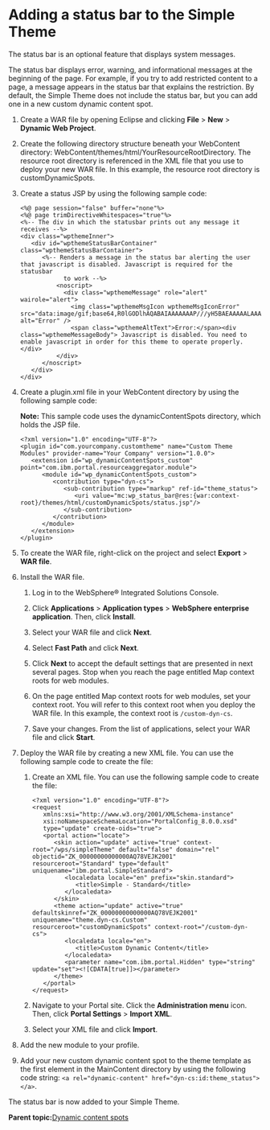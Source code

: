 # Adding a status bar to the Simple Theme 

The status bar is an optional feature that displays system messages.

The status bar displays error, warning, and informational messages at the beginning of the page. For example, if you try to add restricted content to a page, a message appears in the status bar that explains the restriction. By default, the Simple Theme does not include the status bar, but you can add one in a new custom dynamic content spot.

1.  Create a WAR file by opening Eclipse and clicking **File** \> **New** \> **Dynamic Web Project**.

2.  Create the following directory structure beneath your WebContent directory: WebContent/themes/html/YourResourceRootDirectory. The resource root directory is referenced in the XML file that you use to deploy your new WAR file. In this example, the resource root directory is customDynamicSpots.

3.  Create a status JSP by using the following sample code:

    ```
    <%@ page session="false" buffer="none"%>
    <%@ page trimDirectiveWhitespaces="true"%>
    <%-- The div in which the statusbar prints out any message it receives --%>
    <div class="wpthemeInner">
       <div id="wpthemeStatusBarContainer" class="wpthemeStatusBarContainer">
          <%-- Renders a message in the status bar alerting the user that javascript is disabled. Javascript is required for the statusbar
                to work --%>
              <noscript>
                <div class="wpthemeMessage" role="alert" wairole="alert">
                  <img class="wpthemeMsgIcon wpthemeMsgIconError"
    src="data:image/gif;base64,R0lGODlhAQABAIAAAAAAAP///yH5BAEAAAAALAAAAAABAAEAAAIBRAA7" alt="Error" />
                  <span class="wpthemeAltText">Error:</span><div class="wpthemeMessageBody"> Javascript is disabled. You need to enable javascript in order for this theme to operate properly.</div>
              </div>
          </noscript>
       </div>
    </div>
    ```

4.  Create a plugin.xml file in your WebContent directory by using the following sample code:

    **Note:** This sample code uses the dynamicContentSpots directory, which holds the JSP file.

    ```
    <?xml version="1.0" encoding="UTF-8"?>
    <plugin id="com.yourcompany.customtheme" name="Custom Theme Modules" provider-name="Your Company" version="1.0.0">
       <extension id="wp_dynamicContentSpots_custom"
    point="com.ibm.portal.resourceaggregator.module">
          <module id="wp_dynamicContentSpots_custom">
             <contribution type="dyn-cs">
                <sub-contribution type="markup" ref-id="theme_status">
                   <uri value="mc:wp_status_bar@res:{war:context-
    root}/themes/html/customDynamicSpots/status.jsp"/>
                </sub-contribution>
             </contribution>
          </module>
       </extension>
    </plugin>
    ```

5.  To create the WAR file, right-click on the project and select **Export** \> **WAR file**.

6.  Install the WAR file.

    1.  Log in to the WebSphere® Integrated Solutions Console.

    2.  Click **Applications** \> **Application types** \> **WebSphere enterprise application**. Then, click **Install**.

    3.  Select your WAR file and click **Next**.

    4.  Select **Fast Path** and click **Next**.

    5.  Click **Next** to accept the default settings that are presented in next several pages. Stop when you reach the page entitled Map context roots for web modules.

    6.  On the page entitled Map context roots for web modules, set your context root. You will refer to this context root when you deploy the WAR file. In this example, the context root is `/custom-dyn-cs`.

    7.  Save your changes. From the list of applications, select your WAR file and click **Start**.

7.  Deploy the WAR file by creating a new XML file. You can use the following sample code to create the file:

    1.  Create an XML file. You can use the following sample code to create the file:

        ```
        <?xml version="1.0" encoding="UTF-8"?>
        <request
           xmlns:xsi="http://www.w3.org/2001/XMLSchema-instance"
           xsi:noNamespaceSchemaLocation="PortalConfig_8.0.0.xsd"
           type="update" create-oids="true">
           <portal action="locate">
              <skin action="update" active="true" context-root="/wps/simpleTheme" default="false" domain="rel"
        objectid="ZK_00000000000000AQ78VEJK2001" resourceroot="Standard" type="default"
        uniquename="ibm.portal.SimpleStandard">
                 <localedata locale="en" prefix="skin.standard">
                    <title>Simple - Standard</title>
                 </localedata>
              </skin>
              <theme action="update" active="true" defaultskinref="ZK_00000000000000AQ78VEJK2001"
        uniquename="theme.dyn-cs.Custom" resourceroot="customDynamicSpots" context-root="/custom-dyn-cs">
                 <localedata locale="en">
                    <title>Custom Dynamic Content</title>
                 </localedata>
                 <parameter name="com.ibm.portal.Hidden" type="string" update="set"><![CDATA[true]]></parameter>
              </theme>
           </portal>
        </request>
        ```

    2.  Navigate to your Portal site. Click the **Administration menu** icon. Then, click **Portal Settings** \> **Import XML**.

    3.  Select your XML file and click **Import**.

8.  Add the new module to your profile.

9.  Add your new custom dynamic content spot to the theme template as the first element in the MainContent directory by using the following code string: `<a rel="dynamic-content" href="dyn-cs:id:theme_status"></a>`.


The status bar is now added to your Simple Theme.

**Parent topic:**[Dynamic content spots ](../dev-theme/themeopt_themedev_dynamic_content_spots.md)

